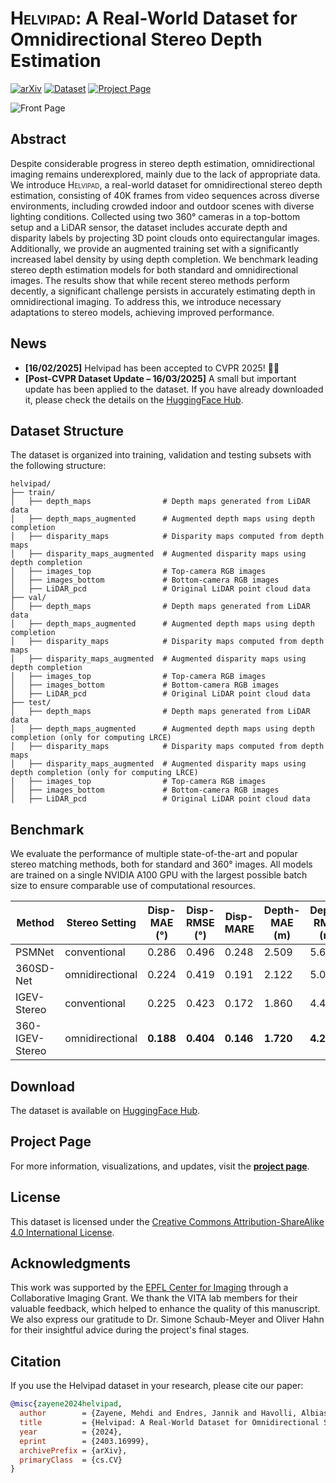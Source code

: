 
# <span style="font-variant: small-caps;">Helvipad</span>: A Real-World Dataset for Omnidirectional Stereo Depth Estimation

[![arXiv](https://img.shields.io/badge/arXiv-2411.18335-b31b1b.svg)](https://arxiv.org/abs/2411.18335)
[![Dataset](https://img.shields.io/badge/Dataset-Download-blue.svg)](https://huggingface.co/datasets/chcorbi/helvipad)
[![Project Page](https://img.shields.io/badge/Project-Page-brightgreen)](https://vita-epfl.github.io/Helvipad/)

![Front Page](static/images/front_page.png)
## Abstract

Despite considerable progress in stereo depth estimation, omnidirectional imaging remains underexplored,
mainly due to the lack of appropriate data.
We introduce <span style="font-variant: small-caps;">Helvipad</span>,
a real-world dataset for omnidirectional stereo depth estimation, consisting of 40K frames from video sequences
across diverse environments, including crowded indoor and outdoor scenes with diverse lighting conditions.
Collected using two 360° cameras in a top-bottom setup and a LiDAR sensor, the dataset includes accurate
depth and disparity labels by projecting 3D point clouds onto equirectangular images. Additionally, we
provide an augmented training set with a significantly increased label density by using depth completion.
We benchmark leading stereo depth estimation models for both standard and omnidirectional images.
The results show that while recent stereo methods perform decently, a significant challenge persists in accurately
estimating depth in omnidirectional imaging. To address this, we introduce necessary adaptations to stereo models,
achieving improved performance.

## News

-  **[16/02/2025]** Helvipad has been accepted to CVPR 2025! 🎉🎉
- **[Post-CVPR Dataset Update – 16/03/2025]** A small but important update has been applied to the dataset. If you have already downloaded it, please check the details on the [HuggingFace Hub](https://github.com/vita-epfl/helvipad/releases).


## Dataset Structure

The dataset is organized into training, validation and testing subsets with the following structure:

```
helvipad/
├── train/
│   ├── depth_maps                # Depth maps generated from LiDAR data
│   ├── depth_maps_augmented      # Augmented depth maps using depth completion
│   ├── disparity_maps            # Disparity maps computed from depth maps
│   ├── disparity_maps_augmented  # Augmented disparity maps using depth completion
│   ├── images_top                # Top-camera RGB images
│   ├── images_bottom             # Bottom-camera RGB images
│   ├── LiDAR_pcd                 # Original LiDAR point cloud data
├── val/
│   ├── depth_maps                # Depth maps generated from LiDAR data
│   ├── depth_maps_augmented      # Augmented depth maps using depth completion
│   ├── disparity_maps            # Disparity maps computed from depth maps
│   ├── disparity_maps_augmented  # Augmented disparity maps using depth completion
│   ├── images_top                # Top-camera RGB images
│   ├── images_bottom             # Bottom-camera RGB images
│   ├── LiDAR_pcd                 # Original LiDAR point cloud data
├── test/
│   ├── depth_maps                # Depth maps generated from LiDAR data
│   ├── depth_maps_augmented      # Augmented depth maps using depth completion (only for computing LRCE)
│   ├── disparity_maps            # Disparity maps computed from depth maps
│   ├── disparity_maps_augmented  # Augmented disparity maps using depth completion (only for computing LRCE)
│   ├── images_top                # Top-camera RGB images
│   ├── images_bottom             # Bottom-camera RGB images
│   ├── LiDAR_pcd                 # Original LiDAR point cloud data
```


## Benchmark

We evaluate the performance of multiple state-of-the-art and popular stereo matching methods, both for standard and 360° images. All models are trained on a single NVIDIA A100 GPU with
the largest possible batch size to ensure comparable use of computational resources.

| Method             | Stereo Setting    | Disp-MAE (°)  | Disp-RMSE (°)  | Disp-MARE  | Depth-MAE (m)  | Depth-RMSE (m) | Depth-MARE      | Depth-LRCE (m)  |
|--------------------|-------------------|---------------|----------------|------------|----------------|----------------|-----------------|-----------------|
| PSMNet             | conventional      | 0.286         | 0.496          | 0.248      | 2.509          | 5.673           | 0.176          | 1.809           |
| 360SD-Net          | omnidirectional   | 0.224         | 0.419          | 0.191      | 2.122          | 5.077           | 0.152          | 0.904           |
| IGEV-Stereo        | conventional      | 0.225         | 0.423          | 0.172      | 1.860          | 4.447           | 0.146          | 1.203           |
| 360-IGEV-Stereo    | omnidirectional   | **0.188**     | **0.404**      | **0.146**  | **1.720**      | **4.297**       | **0.130**      | 0.388           |


## Download

The dataset is available on [HuggingFace Hub](https://github.com/vita-epfl/helvipad/releases).


## Project Page

For more information, visualizations, and updates, visit the **[project page](https://vita-epfl.github.io/Helvipad/)**.

## License

This dataset is licensed under the [Creative Commons Attribution-ShareAlike 4.0 International License](http://creativecommons.org/licenses/by-sa/4.0/).

## Acknowledgments

This work was supported by the [EPFL Center for Imaging](https://imaging.epfl.ch/) through a Collaborative Imaging Grant. 
We thank the VITA lab members for their valuable feedback, which helped to enhance the quality of this manuscript. 
We also express our gratitude to Dr. Simone Schaub-Meyer and Oliver Hahn for their insightful advice during the project's final stages.

## Citation

If you use the Helvipad dataset in your research, please cite our paper:

```bibtex
@misc{zayene2024helvipad,
  author        = {Zayene, Mehdi and Endres, Jannik and Havolli, Albias and Corbière, Charles and Cherkaoui, Salim and Ben Ahmed Kontouli, Alexandre and Alahi, Alexandre},
  title         = {Helvipad: A Real-World Dataset for Omnidirectional Stereo Depth Estimation},
  year          = {2024},
  eprint        = {2403.16999},
  archivePrefix = {arXiv},
  primaryClass  = {cs.CV}
}
```